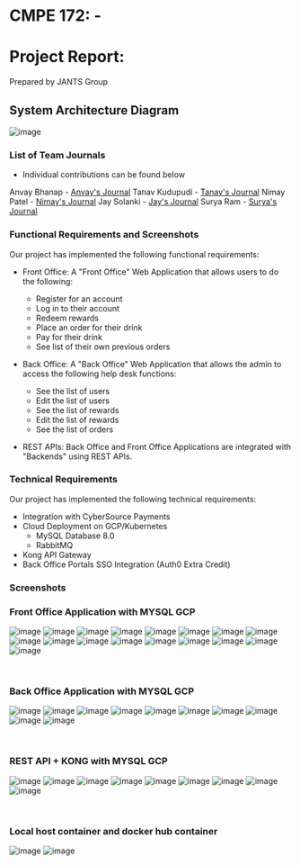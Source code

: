 # CMPE 172: - 
# Project Report:
Prepared by JANTS Group

## System Architecture Diagram

![image](https://user-images.githubusercontent.com/60376265/144949969-c8970925-2167-4832-8d39-8a6251252489.png)


### List of Team Journals
- Individual contributions can be found below

Anvay Bhanap - [Anvay's Journal](https://github.com/nguyensjsu/fa21-172-jants/tree/main/Progess%20Report/Anvay)
Tanav Kudupudi - [Tanav's Journal](https://github.com/nguyensjsu/fa21-172-jants/tree/main/Progess%20Report/Tanav)
Nimay Patel - [Nimay's Journal](https://github.com/nguyensjsu/fa21-172-jants/tree/main/Progess%20Report/Nimay)
Jay Solanki - [Jay's Journal](https://github.com/nguyensjsu/fa21-172-jants/tree/main/Progess%20Report/Jay)
Surya Ram - [Surya's Journal](https://github.com/nguyensjsu/fa21-172-jants/tree/main/Progess%20Report/Surya)

### Functional Requirements and Screenshots

Our project has implemented the following functional requirements:

* Front Office: A "Front Office" Web Application that allows users to do the following:

	* Register for an account
	* Log in to their account 
	* Redeem rewards
	* Place an order for their drink
	* Pay for their drink
	* See list of their own previous orders

* Back Office: A "Back Office" Web Application that allows the admin to access the following help desk functions:

	* See the list of users
	* Edit the list of users
	* See the list of rewards
	* Edit the list of rewards
	* See the list of orders

* REST APIs: Back Office and Front Office Applications are integrated with "Backends" using REST APIs.


### Technical Requirements

Our project has implemented the following technical requirements:

* Integration with CyberSource Payments
* Cloud Deployment on GCP/Kubernetes
	* MySQL Database 8.0
	* RabbitMQ
* Kong API Gateway
* Back Office Portals SSO Integration (Auth0 Extra Credit)

### Screenshots

### Front Office Application with MYSQL GCP
![image](https://github.com/nguyensjsu/fa21-172-jants/blob/main/images/register%20page.PNG)
![image](https://github.com/nguyensjsu/fa21-172-jants/blob/main/images/register%20success.PNG)
![image](https://github.com/nguyensjsu/fa21-172-jants/blob/main/images/login%20page.PNG)
![image](https://github.com/nguyensjsu/fa21-172-jants/blob/main/images/login_success.PNG)
![image](https://github.com/nguyensjsu/fa21-172-jants/blob/main/images/drinks%20page.PNG)
![image](https://github.com/nguyensjsu/fa21-172-jants/blob/main/images/payments%20page.PNG)
![image](https://github.com/nguyensjsu/fa21-172-jants/blob/main/images/payments%20processed.PNG)
![image](https://github.com/nguyensjsu/fa21-172-jants/blob/main/images/previous%20orders.PNG)
![image](https://github.com/nguyensjsu/fa21-172-jants/blob/main/images/redeem%20rewards%20page.PNG)
![image](https://github.com/nguyensjsu/fa21-172-jants/blob/main/images/redeem%20rewards%202.PNG)
![image](https://github.com/nguyensjsu/fa21-172-jants/blob/main/images/cybersource%201.PNG)
![image](https://github.com/nguyensjsu/fa21-172-jants/blob/main/images/cybersource%20transaction%20data%202.PNG)
![image](https://github.com/nguyensjsu/fa21-172-jants/blob/main/images/cybersource%20transaction%20data.PNG)
![image](https://github.com/nguyensjsu/fa21-172-jants/blob/main/images/cloudsql%20gcp.PNG)
![image](https://github.com/nguyensjsu/fa21-172-jants/blob/main/images/user%20register%20mysql.PNG)
![image](https://github.com/nguyensjsu/fa21-172-jants/blob/main/images/rewards%20mysql%20table.PNG)
![image](https://github.com/nguyensjsu/fa21-172-jants/blob/main/images/payments%20mysql%20table.PNG)

&nbsp;&nbsp;&nbsp;&nbsp;&nbsp;
### Back Office Application with MYSQL GCP
![image](https://github.com/nguyensjsu/fa21-172-jants/blob/main/images/admin%20home%20page.PNG)
![image](https://github.com/nguyensjsu/fa21-172-jants/blob/main/images/auth0.PNG)
![image](https://github.com/nguyensjsu/fa21-172-jants/blob/main/images/admin%20log%20in.PNG)
![image](https://github.com/nguyensjsu/fa21-172-jants/blob/main/images/edit%20user%20admin.PNG)
![image](https://github.com/nguyensjsu/fa21-172-jants/blob/main/images/user%20details%20changed%20page.PNG)
![image](https://github.com/nguyensjsu/fa21-172-jants/blob/main/images/edit%20rewards%20admin.PNG)
![image](https://github.com/nguyensjsu/fa21-172-jants/blob/main/images/updated%20rewards%20page.PNG)
![image](https://github.com/nguyensjsu/fa21-172-jants/blob/main/images/rewards%20mysql%20after%20back%20office%20changes.PNG)
![image](https://github.com/nguyensjsu/fa21-172-jants/blob/main/images/admin%20logout%20reroute%20page.PNG)
![image](https://github.com/nguyensjsu/fa21-172-jants/blob/main/images/logout%20reroute%20page.PNG)

&nbsp;&nbsp;&nbsp;&nbsp;&nbsp;
### REST API + KONG with MYSQL GCP
![image](https://github.com/nguyensjsu/fa21-172-jants/blob/main/images/rewards%20api%20admin.PNG)
![image](https://github.com/nguyensjsu/fa21-172-jants/blob/main/images/rest%20api%20users%20admin.PNG)
![image](https://github.com/nguyensjsu/fa21-172-jants/blob/main/images/rest%20api%20orders%20admin.PNG)
![image](https://github.com/nguyensjsu/fa21-172-jants/blob/main/images/kong%20admin-users.PNG)
![image](https://github.com/nguyensjsu/fa21-172-jants/blob/main/images/kong%20admin-users%202.PNG)
![image](https://github.com/nguyensjsu/fa21-172-jants/blob/main/images/kong%20admin-rewards.PNG)
![image](https://github.com/nguyensjsu/fa21-172-jants/blob/main/images/kong%20admin-rewards-2.PNG)
![image](https://github.com/nguyensjsu/fa21-172-jants/blob/main/images/kong%20admin-orders.PNG)
![image](https://github.com/nguyensjsu/fa21-172-jants/blob/main/images/kong%20admin-orders%202.PNG)

&nbsp;&nbsp;&nbsp;&nbsp;&nbsp;
### Local host container and docker hub container
![image](https://github.com/nguyensjsu/fa21-172-jants/blob/main/images/mysql%20local%20host%20container.PNG)
![image](https://github.com/nguyensjsu/fa21-172-jants/blob/main/images/docker%20hub%20containers%20stored.PNG)
